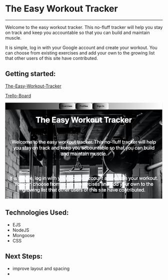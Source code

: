 # The Easy Workout Tracker
---
Welcome to the easy workout tracker.   This no-fluff tracker will help you stay on track and keep you accountable so that you can build and maintain muscle.  

It is simple, log in with your Google account and create your workout. You can choose from existing exercises and add your own to the growing list that other users of this site have contributed. 

## Getting started:
[The-Easy-Workout-Tracker](https://easy-workout-tracker.herokuapp.com/)

[Trello-Board](https://trello.com/b/8EnpHqtz/workout-tracker)

![image](images/Screen%20Shot%202021-11-12%20at%207.57.59%20AM.png)

## Technologies Used:
* EJS
* NodeJS
* Mongoose
* CSS

## Next Steps:
* improve layout and spacing
* 

